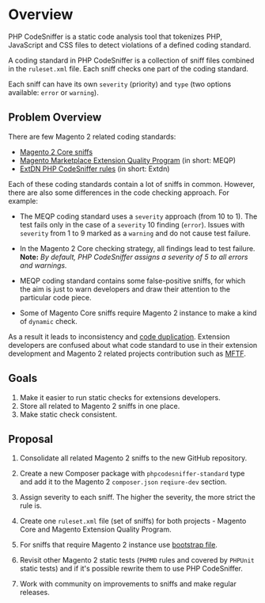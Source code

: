 # Overview
PHP CodeSniffer is a static code analysis tool that tokenizes PHP, JavaScript and CSS files to detect violations of a defined coding standard.

A coding standard in PHP CodeSniffer is a collection of sniff files combined in the `ruleset.xml` file. Each sniff checks one part of the coding standard.

Each sniff can have its own `severity` (priority) and `type` (two options available: `error` or `warning`).

## Problem Overview
There are few Magento 2 related coding standards:
- [Magento 2 Core sniffs](https://github.com/magento/magento2/tree/2.3-develop/dev/tests/static/framework/Magento/Sniffs)
- [Magento Marketplace Extension Quality Program](https://github.com/magento/marketplace-eqp) (in short: MEQP)
- [ExtDN PHP CodeSniffer rules](https://github.com/extdn/extdn-phpcs) (in short: Extdn)

Each of these coding standards contain a lot of sniffs in common. However, there are also some differences in the code checking approach. For example:

- The MEQP coding standard uses a `severity` approach (from 10 to 1). The test fails only in the case of a `severity` 10 finding (`error`). Issues with `severity` from 1 to 9 marked as a `warning` and do not cause test failure.

- In the Magento 2 Core checking strategy, all findings lead to test failure. **Note:** _By default, PHP CodeSniffer assigns a severity of 5 to all errors and warnings._

- MEQP coding standard contains some false-positive sniffs, for which the aim is just to warn developers and draw their attention to the particular code piece.

- Some of Magento Core sniffs require Magento 2 instance to make a kind of `dynamic` check.

As a result it leads to inconsistency and [code duplication](https://github.com/magento/magento2/issues/19477). Extension developers are confused about what code standard to use in their extension development and Magento 2 related projects contribution such as [MFTF](https://github.com/magento/magento2-functional-testing-framework/issues/265).

## Goals
1. Make it easier to run static checks for extensions developers.
2. Store all related to Magento 2 sniffs in one place.
3. Make static check consistent.

## Proposal
1. Consolidate all related Magento 2 sniffs to the new GitHub repository.

2. Create a new Composer package with  `phpcodesniffer-standard` type and add it to the Magento 2 `composer.json` `reqiure-dev` section.

3. Assign severity to each sniff. The higher the severity, the more strict the rule is.

4. Create one `ruleset.xml` file (set of sniffs) for both projects - Magento Core and Magento Extension Quality Program.

5. For sniffs that require Magento 2 instance use [bootstrap file](https://github.com/squizlabs/PHP_CodeSniffer/wiki/Advanced-Usage#using-a-bootstrap-file).

6. Revisit other Magento 2 static tests (`PHPMD` rules and covered by `PHPUnit` static tests) and if it's possible rewrite them to use PHP CodeSniffer.

7. Work with community on improvements to sniffs and make regular releases.
